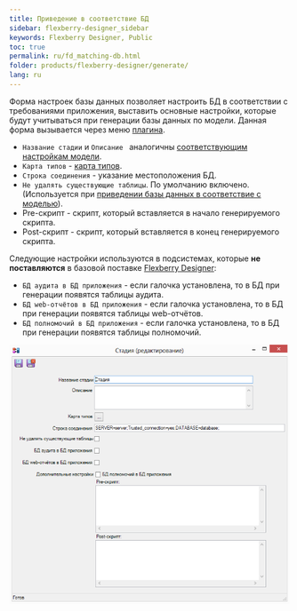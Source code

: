 ```yaml
---
title: Приведение в соответствие БД
sidebar: flexberry-designer_sidebar
keywords: Flexberry Designer, Public
toc: true
permalink: ru/fd_matching-db.html
folder: products/flexberry-designer/generate/
lang: ru
---
```


Форма настроек базы данных позволяет настроить БД в соответствии с требованиями приложения, выставить основные настройки, которые будут учитываться при генерации базы данных по модели. Данная форма вызывается через меню [плагина](fo_flexberry-orm-case-plugin.html).

* `Название стадии` и `Описание ` аналогичны [соответствующим настройкам модели](fd_project-customization.html).
* `Карта типов` - [карта типов](fd_types-map.html).
* `Строка соединения` - указание местоположения БД.
* `Не удалять существующие таблицы`. По умолчанию включено. (Используется при [приведении базы данных в соответствие с моделью](fd_matching-db.html)).
* Pre-скрипт - скрипт, который вставляется в начало генерируемого скрипта.
* Post-скрипт - скрипт, который вставляется в конец генерируемого скрипта.

Следующие настройки используются в подсистемах, которые __не поставляются__ в базовой поставке [Flexberry Designer](fd_landing_page.html):
* `БД аудита в БД приложения` - если галочка установлена, то в БД при генерации появятся таблицы аудита.
* `БД web-отчётов в БД приложения` - если галочка установлена, то в БД при генерации появятся таблицы web-отчётов.
* `БД полномочий в БД приложения` - если галочка установлена, то в БД при генерации появятся таблицы полномочий. 

![](/images/pages/products/flexberry-designer/generate/sql-properties.png)
